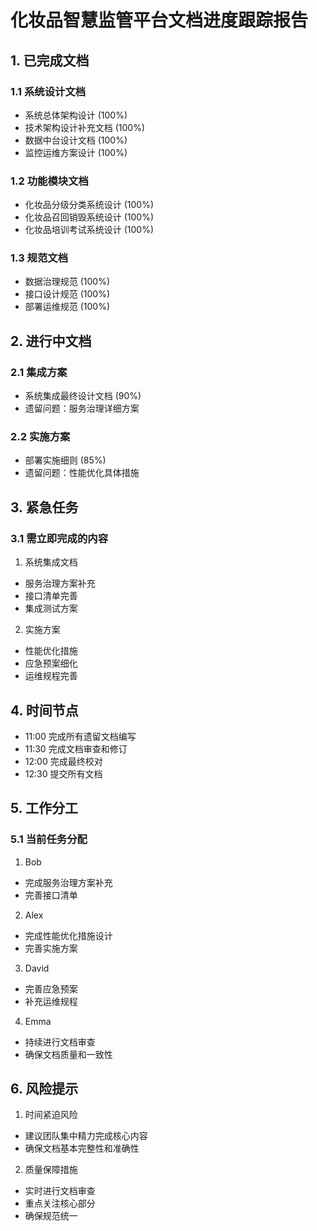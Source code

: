 # 化妆品智慧监管平台文档进度跟踪报告

## 1. 已完成文档

### 1.1 系统设计文档
- 系统总体架构设计 (100%)
- 技术架构设计补充文档 (100%)
- 数据中台设计文档 (100%)
- 监控运维方案设计 (100%)

### 1.2 功能模块文档
- 化妆品分级分类系统设计 (100%)
- 化妆品召回销毁系统设计 (100%)
- 化妆品培训考试系统设计 (100%)

### 1.3 规范文档
- 数据治理规范 (100%)
- 接口设计规范 (100%)
- 部署运维规范 (100%)

## 2. 进行中文档

### 2.1 集成方案
- 系统集成最终设计文档 (90%)
- 遗留问题：服务治理详细方案

### 2.2 实施方案
- 部署实施细则 (85%)
- 遗留问题：性能优化具体措施

## 3. 紧急任务

### 3.1 需立即完成的内容
1. 系统集成文档
- 服务治理方案补充
- 接口清单完善
- 集成测试方案

2. 实施方案
- 性能优化措施
- 应急预案细化
- 运维规程完善

## 4. 时间节点

- 11:00 完成所有遗留文档编写
- 11:30 完成文档审查和修订
- 12:00 完成最终校对
- 12:30 提交所有文档

## 5. 工作分工

### 5.1 当前任务分配
1. Bob
- 完成服务治理方案补充
- 完善接口清单

2. Alex
- 完成性能优化措施设计
- 完善实施方案

3. David
- 完善应急预案
- 补充运维规程

4. Emma
- 持续进行文档审查
- 确保文档质量和一致性

## 6. 风险提示

1. 时间紧迫风险
- 建议团队集中精力完成核心内容
- 确保文档基本完整性和准确性

2. 质量保障措施
- 实时进行文档审查
- 重点关注核心部分
- 确保规范统一